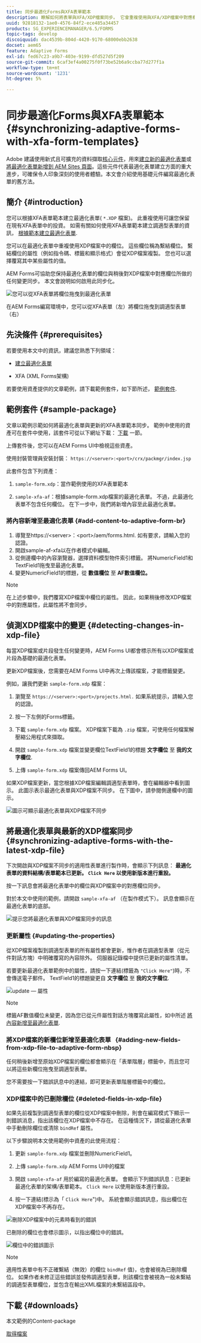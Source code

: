 ```yaml
---
title: 同步最適化Forms與XFA表單範本
description: 瞭解如何將表單與XFA/XDP檔案同步。 它會重複使用與XFA/XDP檔案中對應欄位所做的變更同步的表單欄位。
uuid: 92818132-1ae0-4576-84f2-ece485a34457
products: SG_EXPERIENCEMANAGER/6.5/FORMS
topic-tags: develop
discoiquuid: dac4539b-804d-4420-9170-68000ebb2638
docset: aem65
feature: Adaptive Forms
exl-id: fed67c23-a9b7-403e-9199-dfd527d5f209
source-git-commit: 6caf3ef4a00275f0f73be52b6a9ccba77d277f1a
workflow-type: tm+mt
source-wordcount: '1231'
ht-degree: 5%

---
```


# 同步最適化Forms與XFA表單範本{#synchronizing-adaptive-forms-with-xfa-form-templates}

<span class="preview">Adobe 建議使用新式且可擴充的資料擷取[核心元件](https://experienceleague.adobe.com/docs/experience-manager-core-components/using/adaptive-forms/introduction.html)，用來[建立新的最適化表單](/help/forms/using/create-an-adaptive-form-core-components.md)或[將最適化表單新增到 AEM Sites 頁面](/help/forms/using/create-or-add-an-adaptive-form-to-aem-sites-page.md)。這些元件代表最適化表單建立方面的重大進步，可確保令人印象深刻的使用者體驗。本文會介紹使用基礎元件編寫最適化表單的舊方法。</span>

## 簡介 {#introduction}

您可以根據XFA表單範本建立最適化表單( `*.XDP` 檔案)。 此重複使用可讓您保留在現有XFA表單中的投資。 如需有關如何使用XFA表單範本建立調適型表單的資訊， [根據範本建立最適化表單](../../forms/using/creating-adaptive-form.md#p-create-an-adaptive-form-based-on-an-xfa-form-template-p).

您可以在最適化表單中重複使用XDP檔案中的欄位。 這些欄位稱為繫結欄位。 繫結欄位的屬性（例如指令碼、標籤和顯示格式）會從XDP檔案複製。 您也可以選擇覆寫其中某些屬性的值。

AEM Forms可協助您保持最適化表單的欄位與稍後對XDP檔案中對應欄位所做的任何變更同步。 本文會說明如何啟用此同步化。

![您可以從XFA表單將欄位拖曳到最適化表單](assets/drag-drop-xfa.gif.gif)

在AEM Forms編寫環境中，您可以從XFA表單（左）將欄位拖曳到調適型表單（右）

## 先決條件 {#prerequisites}

若要使用本文中的資訊，建議您熟悉下列領域：

* [建立最適化表單](../../forms/using/creating-adaptive-form.md)

* XFA (XML Forms架構)

若要使用資產提供的文章範例，請下載範例套件，如下節所述， [範例套件](../../forms/using/synchronizing-adaptive-forms-xfa.md#p-sample-package-p).

## 範例套件 {#sample-package}

文章以範例示範如何將最適化表單與更新的XFA表單範本同步。 範例中使用的資產可在套件中使用，該套件可從以下網址下載： [下載](../../forms/using/synchronizing-adaptive-forms-xfa.md#p-downloads-p) 一節。

上傳套件後，您可以在AEM Forms UI中檢視這些資產。

使用封裝管理員安裝封裝： `https://<server>:<port>/crx/packmgr/index.jsp`

此套件包含下列資產：

1. `sample-form.xdp`：當作範例使用的XFA表單範本

1. `sample-xfa-af`：根據sample-form.xdp檔案的最適化表單。 不過，此最適化表單不包含任何欄位。 在下一步中，我們將新增內容至此最適化表單。

### 將內容新增至最適化表單 {#add-content-to-adaptive-form-br}

1. 導覽至https://&lt;server>：&lt;port>/aem/forms.html. 如有要求，請輸入您的認證。
1. 開啟sample-af-xfa以在作者模式中編輯。
1. 從側邊欄中的內容瀏覽器，選擇資料模型物件索引標籤。 將NumericField1和TextField1拖曳至最適化表單。
1. 變更NumericField1的標題，從 **數值欄位** 至 **AF數值欄位。**

>[!NOTE]
>
>在上述步驟中，我們覆寫XDP檔案中欄位的屬性。 因此，如果稍後修改XDP檔案中的對應屬性，此屬性將不會同步。

## 偵測XDP檔案中的變更 {#detecting-changes-in-xdp-file}

每當XDP檔案或片段發生任何變更時，AEM Forms UI都會標示所有以XDP檔案或片段為基礎的最適化表單。

更新XDP檔案後，您需要在AEM Forms UI中再次上傳該檔案，才能標籤變更。

例如，讓我們更新 `sample-form.xdp` 檔案：

1. 瀏覽至 `https://<server>:<port>/projects.html.` 如果系統提示，請輸入您的認證。
1. 按一下左側的Forms標籤。
1. 下載 `sample-form.xdp` 檔案。 XDP檔案下載為 `.zip` 檔案，可使用任何檔案解壓縮公用程式來擷取。

1. 開啟 `sample-form.xdp` 檔案並變更欄位TextField1的標題 **文字欄位** 至 **我的文字欄位**.

1. 上傳 `sample-form.xdp` 檔案傳回AEM Forms UI。

如果XDP檔案更新，當您根據XDP檔案編輯調適型表單時，會在編輯器中看到圖示。 此圖示表示最適化表單與XDP檔案不同步。 在下圖中，請參閱側邊欄中的圖示。

![圖示可顯示最適化表單與XDP檔案不同步](assets/sync-af-xfa.png)

## 將最適化表單與最新的XDP檔案同步 {#synchronizing-adaptive-forms-with-the-latest-xdp-file}

下次開啟與XDP檔案不同步的適用性表單進行製作時，會顯示下列訊息： **最適化表單的資料結構/表單範本已更新。 `Click Here` 以使用新版本進行重設。**

按一下訊息會將最適化表單中的欄位與XDP檔案中的對應欄位同步。

對於本文中使用的範例，請開啟 `sample-xfa-af` （在製作模式下）。 訊息會顯示在最適化表單的底部。

![提示您將最適化表單與XDP檔案同步的訊息](assets/sync-af-xfa-1.png)

### 更新屬性 {#updating-the-properties}

從XDP檔案複製到調適型表單的所有屬性都會更新，惟作者在調適型表單（從元件對話方塊）中明確覆寫的內容除外。 伺服器記錄檔中提供已更新的屬性清單。

若要更新最適化表單範例中的屬性，請按一下連結(標籤為 `"Click Here"`)時，不會傳送電子郵件。 TextField1的標題變更自 **文字欄位** 至 **我的文字欄位**.

![update — 屬性](assets/update-property.png)

>[!NOTE]
>
>標籤AF數值欄位未變更，因為您已從元件屬性對話方塊覆寫此屬性，如中所述 [將內容新增至最適化表單](../../forms/using/synchronizing-adaptive-forms-xfa.md#p-add-content-to-adaptive-form-br-p).

### 將XDP檔案的新欄位新增至最適化表單   {#adding-new-fields-from-xdp-file-to-adaptive-form-nbsp}

任何稍後新增至原始XDP檔案的欄位都會顯示在「表單階層」標籤中，而且您可以將這些新欄位拖曳至調適型表單。

您不需要按一下錯誤訊息中的連結，即可更新表單階層標籤中的欄位。

### XDP檔案中的已刪除欄位 {#deleted-fields-in-xdp-file}

如果先前複製到調適型表單的欄位從XDP檔案中刪除，則會在編寫模式下顯示一則錯誤消息，指出該欄位在XDP檔案中不存在。 在這種情況下，請從最適化表單中手動刪除欄位或清除 `bindRef` 屬性。

以下步驟說明本文使用範例中資產的此使用流程：

1. 更新 `sample-form.xdp` 檔案並刪除NumericField1。
1. 上傳 `sample-form.xdp` AEM Forms UI中的檔案
1. 開啟 `sample-xfa-af` 用於編寫的最適化表單。 會顯示下列錯誤訊息：已更新最適化表單的架構/表單範本。 `Click Here` 以使用新版本進行重設。

1. 按一下連結(標示為「 `Click Here`&quot;)中。 系統會顯示錯誤訊息，指出欄位在XDP檔案中不再存在。

![刪除XDP檔案中的元素時看到的錯誤](assets/no-element-xdp.png)

已刪除的欄位也會標示圖示，以指出欄位中的錯誤。

![欄位中的錯誤圖示](assets/error-field.png)

>[!NOTE]
>
>適用性表單中有不正確繫結（無效）的欄位 `bindRef` 值)，也會被視為已刪除欄位。 如果作者未修正這些錯誤並發佈調適型表單，則該欄位會被視為一般未繫結的調適型表單欄位，並包含在輸出XML檔案的未繫結區段中。

## 下載 {#downloads}

本文範例的Content-package

[取得檔案](assets/sample-xfa-af-sync-1.0.zip)
